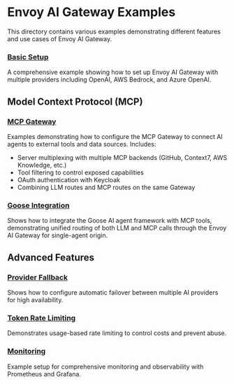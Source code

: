# Envoy AI Gateway Examples

This directory contains various examples demonstrating different features and use cases of Envoy AI Gateway.

### [Basic Setup](./basic/)

A comprehensive example showing how to set up Envoy AI Gateway with multiple providers including OpenAI, AWS Bedrock, and Azure OpenAI.

## Model Context Protocol (MCP)

### [MCP Gateway](./mcp/)

Examples demonstrating how to configure the MCP Gateway to connect AI agents to external tools and data sources. Includes:

- Server multiplexing with multiple MCP backends (GitHub, Context7, AWS Knowledge, etc.)
- Tool filtering to control exposed capabilities
- OAuth authentication with Keycloak
- Combining LLM routes and MCP routes on the same Gateway

### [Goose Integration](./goose/)

Shows how to integrate the Goose AI agent framework with MCP tools,
demonstrating unified routing of both LLM and MCP calls through the Envoy AI
Gateway for single-agent origin.

## Advanced Features

### [Provider Fallback](./provider_fallback/)

Shows how to configure automatic failover between multiple AI providers for high availability.

### [Token Rate Limiting](./token_ratelimit/)

Demonstrates usage-based rate limiting to control costs and prevent abuse.

### [Monitoring](./monitoring/)

Example setup for comprehensive monitoring and observability with Prometheus and Grafana.
